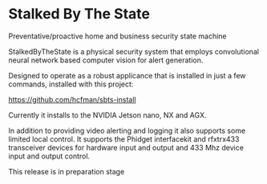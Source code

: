 # Stalked By The State

Preventative/proactive home and business security state machine

StalkedByTheState is a physical security system that employs convolutional neural network based computer vision for alert generation.

Designed to operate as a robust applicance that is installed in just a few commands, installed with this project:

https://github.com/hcfman/sbts-install

Currently it installs to the NVIDIA Jetson nano, NX and AGX.

In addition to providing video alerting and logging it also supports some limited local control. It supports the Phidget interfacekit and rfxtrx433 transceiver devices for hardware input and output and 433 Mhz device input and output control.

This release is in preparation stage

